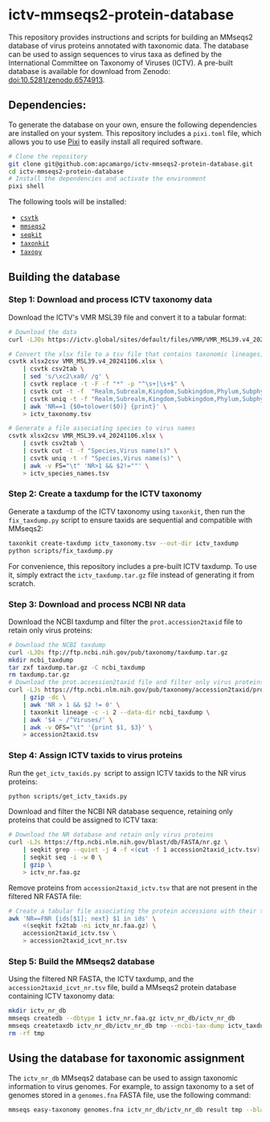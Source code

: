 # ictv-mmseqs2-protein-database

This repository provides instructions and scripts for building an MMseqs2 database of virus proteins annotated with taxonomic data. The database can be used to assign sequences to virus taxa as defined by the International Committee on Taxonomy of Viruses (ICTV). A pre-built database is available for download from Zenodo: [doi:10.5281/zenodo.6574913](https://doi.org/10.5281/zenodo.6574913).

## Dependencies:

To generate the database on your own, ensure the following dependencies are installed on your system. This repository includes a `pixi.toml` file, which allows you to use [Pixi](https://pixi.sh/) to easily install all required software.

```bash
# Clone the repository
git clone git@github.com:apcamargo/ictv-mmseqs2-protein-database.git
cd ictv-mmseqs2-protein-database
# Install the dependencies and activate the environment
pixi shell
```

The following tools will be installed:

- [`csvtk`](https://github.com/shenwei356/csvtk)
- [`mmseqs2`](https://github.com/soedinglab/MMseqs2)
- [`seqkit`](https://github.com/shenwei356/seqkit)
- [`taxonkit`](https://github.com/shenwei356/taxonkit)
- [`taxopy`](https://github.com/apcamargo/taxopy)

## Building the database

### Step 1: Download and process ICTV taxonomy data

Download the ICTV's VMR MSL39 file and convert it to a tabular format:

```bash
# Download the data
curl -LJOs https://ictv.global/sites/default/files/VMR/VMR_MSL39.v4_20241106.xlsx

# Convert the xlsx file to a tsv file that contains taxonomic lineages, one per line
csvtk xlsx2csv VMR_MSL39.v4_20241106.xlsx \
    | csvtk csv2tab \
    | sed 's/\xc2\xa0/ /g' \
    | csvtk replace -t -F -f "*" -p "^\s+|\s+$" \
    | csvtk cut -t -f  "Realm,Subrealm,Kingdom,Subkingdom,Phylum,Subphylum,Class,Subclass,Order,Suborder,Family,Subfamily,Genus,Subgenus,Species" \
    | csvtk uniq -t -f "Realm,Subrealm,Kingdom,Subkingdom,Phylum,Subphylum,Class,Subclass,Order,Suborder,Family,Subfamily,Genus,Subgenus,Species" \
    | awk 'NR==1 {$0=tolower($0)} {print}' \
    > ictv_taxonomy.tsv

# Generate a file associating species to virus names
csvtk xlsx2csv VMR_MSL39.v4_20241106.xlsx \
    | csvtk csv2tab \
    | csvtk cut -t -f "Species,Virus name(s)" \
    | csvtk uniq -t -f "Species,Virus name(s)" \
    | awk -v FS="\t" 'NR>1 && $2!=""' \
    > ictv_species_names.tsv
```

### Step 2: Create a taxdump for the ICTV taxonomy

Generate a taxdump of the ICTV taxonomy using `taxonkit`, then run the `fix_taxdump.py` script to ensure taxids are sequential and compatible with MMseqs2:

```bash
taxonkit create-taxdump ictv_taxonomy.tsv --out-dir ictv_taxdump
python scripts/fix_taxdump.py
```

For convenience, this repository includes a pre-built ICTV taxdump. To use it, simply extract the `ictv_taxdump.tar.gz` file instead of generating it from scratch.

### Step 3: Download and process NCBI NR data

Download the NCBI taxdump and filter the `prot.accession2taxid` file to retain only virus proteins:

```bash
# Download the NCBI taxdump
curl -LJOs ftp://ftp.ncbi.nih.gov/pub/taxonomy/taxdump.tar.gz
mkdir ncbi_taxdump
tar zxf taxdump.tar.gz -C ncbi_taxdump
rm taxdump.tar.gz
# Download the prot.accession2taxid file and filter only virus proteins
curl -LJs https://ftp.ncbi.nlm.nih.gov/pub/taxonomy/accession2taxid/prot.accession2taxid.FULL.gz \
    | gzip -dc \
    | awk 'NR > 1 && $2 != 0' \
    | taxonkit lineage -c -i 2 --data-dir ncbi_taxdump \
    | awk '$4 ~ /^Viruses/' \
    | awk -v OFS="\t" '{print $1, $3}' \
    > accession2taxid.tsv
```

### Step 4: Assign ICTV taxids to virus proteins

Run the `get_ictv_taxids.py `script to assign ICTV taxids to the NR virus proteins:

```bash
python scripts/get_ictv_taxids.py
```

Download and filter the NCBI NR database sequence, retaining only proteins that could be assigned to ICTV taxa:

```bash
# Download the NR database and retain only virus proteins
curl -LJs https://ftp.ncbi.nlm.nih.gov/blast/db/FASTA/nr.gz \
    | seqkit grep --quiet -j 4 -f <(cut -f 1 accession2taxid_ictv.tsv) \
    | seqkit seq -i -w 0 \
    | gzip \
    > ictv_nr.faa.gz
```

Remove proteins from `accession2taxid_ictv.tsv` that are not present in the filtered NR FASTA file:

```bash
# Create a tabular file associating the protein accessions with their taxids
awk 'NR==FNR {ids[$1]; next} $1 in ids' \
    <(seqkit fx2tab -ni ictv_nr.faa.gz) \
    accession2taxid_ictv.tsv \
    > accession2taxid_icvt_nr.tsv
```

### Step 5: Build the MMseqs2 database

Using the filtered NR FASTA, the ICTV taxdump, and the `accession2taxid_icvt_nr.tsv` file, build a MMseqs2 protein database containing ICTV taxonomy data:

```bash
mkdir ictv_nr_db
mmseqs createdb --dbtype 1 ictv_nr.faa.gz ictv_nr_db/ictv_nr_db
mmseqs createtaxdb ictv_nr_db/ictv_nr_db tmp --ncbi-tax-dump ictv_taxdump --tax-mapping-file accession2taxid_icvt_nr.tsv
rm -rf tmp
```

## Using the database for taxonomic assignment

The `ictv_nr_db` MMseqs2 database can be used to assign taxonomic information to virus genomes. For example, to assign taxonomy to a set of genomes stored in a `genomes.fna` FASTA file, use the following command:

```bash
mmseqs easy-taxonomy genomes.fna ictv_nr_db/ictv_nr_db result tmp --blacklist "" --tax-lineage 1
```
